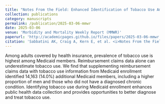 ```yaml
---
title: "Notes From the Field: Enhanced Identification of Tobacco Use Among Adult Medicaid Members — King County, Washington, 2016–2023"
collection: publications
category: manuscripts
permalink: /publication/2025-03-06-mmwr
date: 2025-03-06
venue: 'Morbidity and Mortality Weekly Report (MMWR)'
paperurl: 'http://academicpages.github.io/files/papers/2025-03-06-mmwr.pdf'
citation: 'Sabbatini AK, Craig A, Kern E, et al. <i>Notes From the Field</i>: Enhanced Identification of Tobacco Use Among Adult Medicaid Members — King County, Washington, 2016–2023. MMWR Morb Mortal Wkly Rep 2025;74:116–117. DOI: http://dx.doi.org/10.15585/mmwr.mm7407a2.'
---
```


Among adults covered by health insurance, prevalence of tobacco use is highest among Medicaid members. Reimbursement claims data alone can underestimate tobacco use. We find that supplementing reimbursement claims data with tobacco use information from Medicaid enrollment identified 14,163 (14.0%) additional Medicaid members, including a higher proportion of men and those who did not have a diagnosed chronic condition. Identifying tobacco use during Medicaid enrollment enhances public health data collection and provides opportunities to better diagnose and treat tobacco use.